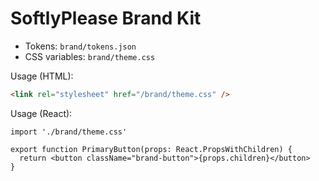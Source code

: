 # SoftlyPlease Brand Kit

- Tokens: `brand/tokens.json`
- CSS variables: `brand/theme.css`

Usage (HTML):
```html
<link rel="stylesheet" href="/brand/theme.css" />
```

Usage (React):
```tsx
import './brand/theme.css'

export function PrimaryButton(props: React.PropsWithChildren) {
  return <button className="brand-button">{props.children}</button>
}
```
